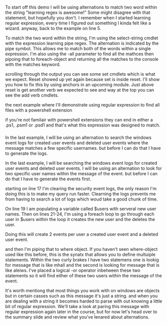 To start off this demo I will be using alternations to match two word within the string
"learning regex is awesome!" Some might disagree with that statement, but hopefully you don't.
I remember when I started learning regular expression, every time I figured out something
I kinda felt like a wizard. anyway, back to the example on line 5.  

To match the two word within the string, I'm using the select-string cmdlet with the expression learning pipe
regex. The alternation is indicated by the pipe symbol. This allows me to match both of the words within a
single expression. I'm also using the -all parameter to find all the 
mathces then pipoing that to foreach-object and returning all the matches to the console with the matches
keyword. 


scrolling through the output you can see some set cmdlets which is what we expect. Reset showed up yet again
because set is inside reset. I'll show you how to fix this by using anchors in an upcoming module. Just above
reset is get another verb we expected to see and way at the top you can see the add verb cmdlets. 

the next example where I'll demonstrate using regular expression to find all files with a powershell
extension

if you're not familair with powershell extensions they can end in either a .ps1, .psm1 or .psd1 and that's
what this expression was designed to match.

###
In the last example, I will be using an alternation to search the windows event logs for created user
events and deleted user events where the message matches a few specific usernames. but before I can do
that I have to generate the logs. 

In the last example, I will be searching the windows event logs for created user events and deleted user
events. I will be using an alternation to look for two specific user names within the message of the event.
but before I can do that I have to generate the events first. 

starting on line 17 I'm clearing the security event logs, the only reason I'm doing this is to make my
query run faster. Clearning the logs prevents me from having to search a lot of logs which woud take a
good chunk of time. 

On line 19 I am populating a variable called $users with serveral new user names. Then on lines 21-24,
I'm using a foreach loop to go through each user in $users within the loop it creates the new user and the
deletes the user. 

Doing this will create 2 events per user a created user event and a deleted user event.

and then I'm piping that to where object. If you haven't seen where-object used like this before, this
is the synatx that allows you to define multuiple statements. Within the two curly brakes I have two
statemens one is lookig for message that is like mhall and the second is looking for message that is
like aleiws. I've placed a logical -or operator inbetween these two statements so it will find 
either of these two users within the message of the event. 

It's worth mentiong that most things you work with on windows are objects but in certain casses such as
this message it's just a string. and when you are dealing with a string it becomes harded to parse with
out knowing a little bit of regular expression. We'll take a look at paring this message with
regular expression again later in the course, but for now let's head over to the summary slide and
review what you've lenared about alternations.